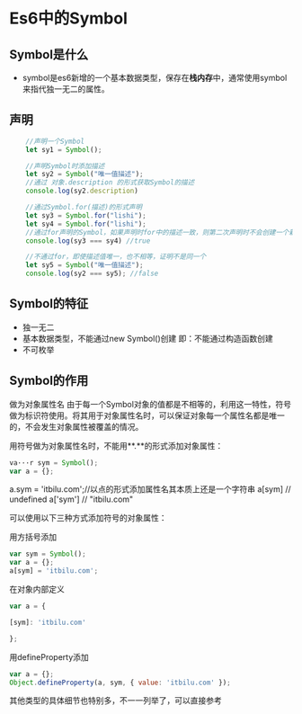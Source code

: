 # Es6中的Symbol

## Symbol是什么
* symbol是es6新增的一个基本数据类型，保存在**栈内存**中，通常使用symbol来指代独一无二的属性。

## 声明

```js
    //声明一个Symbol
    let sy1 = Symbol();

    //声明Symbol时添加描述
    let sy2 = Symbol("唯一值描述");
    //通过 对象.description 的形式获取Symbol的描述
    console.log(sy2.description)

    //通过Symbol.for(描述)的形式声明
    let sy3 = Symbol.for("lishi");
    let sy4 = Symbol.for("lishi");
    //通过for声明的Symbol，如果声明时for中的描述一致，则第二次声明时不会创建一个新的变量，而是引用同一个Symbol
    console.log(sy3 === sy4) //true

    //不通过for，即使描述值唯一，也不相等，证明不是同一个
    let sy5 = Symbol("唯一值描述");
    console.log(sy2 === sy5); //false
```



## Symbol的特征

* 独一无二
* 基本数据类型，不能通过new Symbol()创建 即：不能通过构造函数创建
* 不可枚举

## Symbol的作用

做为对象属性名
由于每一个Symbol对象的值都是不相等的，利用这一特性，符号做为标识符使用。将其用于对象属性名时，可以保证对象每一个属性名都是唯一的，不会发生对象属性被覆盖的情况。

用符号做为对象属性名时，不能用**.**的形式添加对象属性：

```js
va···r sym = Symbol();
var a = {};
```



a.sym = 'itbilu.com';//以点的形式添加属性名其本质上还是一个字符串
a[sym] // undefined
a['sym'] // "itbilu.com"  

可以使用以下三种方式添加符号的对象属性：

用方括号添加

```js
var sym = Symbol();
var a = {};
a[sym] = 'itbilu.com';
```

在对象内部定义

```js
var a = {

[sym]: 'itbilu.com'

};
```

用defineProperty添加

```js
var a = {};
Object.defineProperty(a, sym, { value: 'itbilu.com' });
```

其他类型的具体细节也特别多，不一一列举了，可以直接参考

